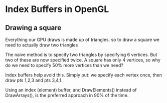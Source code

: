# Index Buffers in OpenGL

## Drawing a square

Everything our GPU draws is made up of triangles. so to draw a square we need to actually draw two triangles

The naive method is to specify two triangles by specifying 6 vertices. But two of these are now specified twice. A square has only 4 vertices, so why do we need to specify 50% more vertices than we need?

Index buffers help avoid this. Simply put: we specify each vertex once, then draw pts 1,2,3 and pts 3,4,1.

Using an index (element) buffer, and DrawElements() instead of DrawArrays(), is the preferred approach in 90% of the time.
